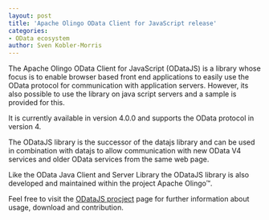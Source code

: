 ```yaml
---
layout: post
title: 'Apache Olingo OData Client for JavaScript release'
categories:
- OData ecosystem
author: Sven Kobler-Morris
---
```


The Apache Olingo OData Client for JavaScript (ODataJS) is a library whose focus is to enable browser based front end applications to easily use the OData protocol for communication with application servers. However, its also possible to use the library on java script servers and a sample is provided for this.

It is currently available in version 4.0.0 and supports the OData protocol in version 4.

The ODataJS library is the successor of the datajs library and can be used in combination with datajs to allow communication with new OData V4 services and older OData services from the same web page.

Like the OData Java Client and Server Library the ODataJS library is also developed and maintained within the project Apache Olingo™.

Feel free to visit the [ODataJS procject](https://olingo.apache.org/doc/javascript/index.html) page for further information about usage, download and contribution.